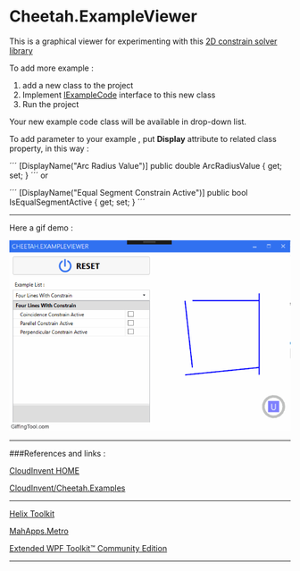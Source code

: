 # **Cheetah.ExampleViewer**

This is a graphical viewer for experimenting with this [2D constrain solver library](https://github.com/CloudInvent/Cheetah.Examples)

To add more example :

1) add a new class to the project 
2) Implement [IExampleCode](https://github.com/tenacious/Cheetah.ExampleViewer/blob/master/Cheetah.ExampleViewer/Examples/IExampleCode.cs) interface to this new class
3) Run the project

Your new example code class will be available in drop-down list. 

To add parameter to your example , put **Display** attribute to related class property, in this way :

´´´
[DisplayName("Arc Radius Value")]
public double ArcRadiusValue { get; set; }
´´´
or 
        
´´´
[DisplayName("Equal Segment Constrain Active")]
public bool IsEqualSegmentActive { get; set; }
´´´
____

Here a gif demo :

![](docs/images/example_viewer.gif)

____

###References and links : 

[CloudInvent HOME](http://www.cloud-invent.com/)

[CloudInvent/Cheetah.Examples](https://github.com/CloudInvent/Cheetah.Examples)
_____

[Helix Toolkit](https://github.com/helix-toolkit)

[MahApps.Metro](https://github.com/MahApps/MahApps.Metro)

[Extended WPF Toolkit™ Community Edition](https://wpftoolkit.codeplex.com/)


____
